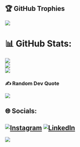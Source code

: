 ## 🏆 GitHub Trophies
![](https://github-profile-trophy.vercel.app/?username=SaeedHemmati80&theme=calm&no-frame=false&no-bg=false&margin-w=4)

# 📊 GitHub Stats:
![](https://github-readme-stats.vercel.app/api?username=SaeedHemmati80&theme=calm&hide_border=false&include_all_commits=true&count_private=true)<br/>
![](https://github-readme-streak-stats.herokuapp.com/?user=SaeedHemmati80&theme=calm&hide_border=false)<br/>
![](https://github-readme-stats.vercel.app/api/top-langs/?username=SaeedHemmati80&theme=calm&hide_border=false&include_all_commits=true&count_private=true&layout=compact)



### ✍️ Random Dev Quote
![](https://quotes-github-readme.vercel.app/api?type=horizontal&theme=tokyonight)


## 🌐 Socials:
[![Instagram](https://img.shields.io/badge/Instagram-%23E4405F.svg?logo=Instagram&logoColor=white)](https://instagram.com/https://www.instagram.com/3aeedhector/) [![LinkedIn](https://img.shields.io/badge/LinkedIn-%230077B5.svg?logo=linkedin&logoColor=white)](https://linkedin.com/in/https://www.linkedin.com/in/saeed-hemmati-8a6b9525b/) 
---
[![](https://visitcount.itsvg.in/api?id=SaeedHemmati80&icon=0&color=13)](https://visitcount.itsvg.in)

<!-- Proudly created with GPRM ( https://gprm.itsvg.in ) -->
